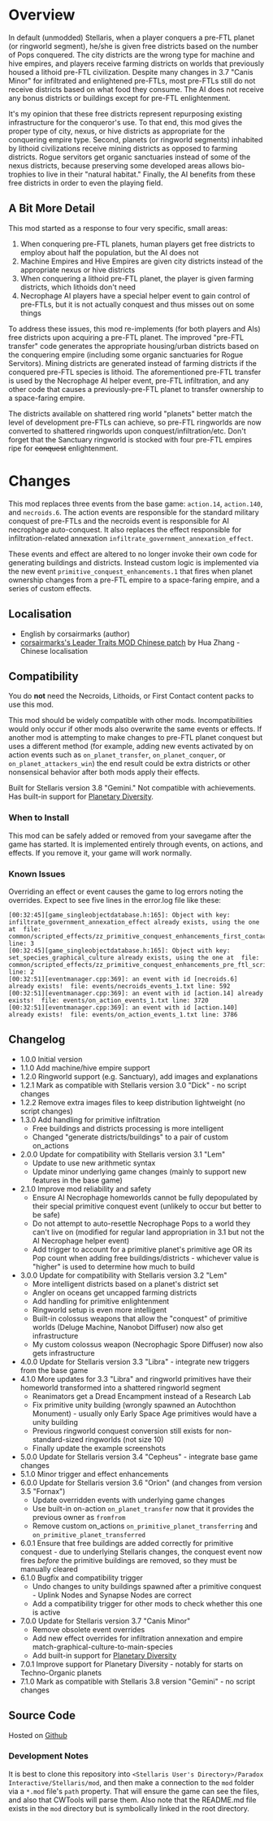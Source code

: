 # Overview

In default (unmodded) Stellaris, when a player conquers a pre-FTL planet (or ringworld segment), he/she is given free districts based on the number of Pops conquered.  The city districts are the wrong type for machine and hive empires, and players receive farming districts on worlds that previously housed a lithoid pre-FTL civilization.  Despite many changes in 3.7 "Canis Minor" for infiltrated and enlightened pre-FTLs, most pre-FTLs still do not receive districts based on what food they consume.  The AI does not receive any bonus districts or buildings except for pre-FTL enlightenment.

It's my opinion that these free districts represent repurposing existing infrastructure for the conqueror's use.  To that end, this mod gives the proper type of city, nexus, or hive districts as appropriate for the conquering empire type.  Second, planets (or ringworld segments) inhabited by lithoid civilizations receive mining districts as opposed to farming districts.  Rogue servitors get organic sanctuaries instead of some of the nexus districts, because preserving some developed areas allows bio-trophies to live in their "natural habitat."  Finally, the AI benefits from these free districts in order to even the playing field.

## A Bit More Detail

This mod started as a response to four very specific, small areas:

1. When conquering pre-FTL planets, human players get free districts to employ about half the population, but the AI does not
2. Machine Empires and Hive Empires are given city districts instead of the appropriate nexus or hive districts
3. When conquering a lithoid pre-FTL planet, the player is given farming districts, which lithoids don't need
4. Necrophage AI players have a special helper event to gain control of pre-FTLs, but it is not actually conquest and thus misses out on some things

To address these issues, this mod re-implements (for both players and AIs) free districts upon acquiring a pre-FTL planet.  The improved "pre-FTL transfer" code generates the appropriate housing/urban districts based on the conquering empire (including some organic sanctuaries for Rogue Servitors).  Mining districts are generated instead of farming districts if the conquered pre-FTL species is lithoid.  The aforementioned pre-FTL transfer is used by the Necrophage AI helper event, pre-FTL infiltration, and any other code that causes a previously-pre-FTL planet to transfer ownership to a space-faring empire.

The districts available on shattered ring world "planets" better match the level of development pre-FTLs can achieve, so pre-FTL ringworlds are now converted to shattered ringworlds upon conquest/infiltration/etc.  Don't forget that the Sanctuary ringworld is stocked with four pre-FTL empires ripe for ~~conquest~~ enlightenment.

# Changes

This mod replaces three events from the base game: `action.14`, `action.140`, and `necroids.6`.  The action events are responsible for the standard military conquest of pre-FTLs and the necroids event is responsible for AI necrophage auto-conquest.  It also replaces the effect responsible for infiltration-related annexation `infiltrate_government_annexation_effect`.

These events and effect are altered to no longer invoke their own code for generating buildings and districts.  Instead custom logic is implemented via the new event `primitive_conquest_enhancements.1` that fires when planet ownership changes from a pre-FTL empire to a space-faring empire, and a series of custom effects.

## Localisation

* English by corsairmarks (author)
* [corsairmarks's Leader Traits MOD Chinese patch](https://steamcommunity.com/sharedfiles/filedetails/?id=2558494770) by Hua Zhang - Chinese localisation

## Compatibility

You do **not** need the Necroids, Lithoids, or First Contact content packs to use this mod.

This mod should be widely compatible with other mods.  Incompatibilities would only occur if other mods also overwrite the same events or effects.  If another mod is attempting to make changes to pre-FTL planet conquest but uses a different method (for example, adding new events activated by on action events such as `on_planet_transfer`, `on_planet_conquer`, or `on_planet_attackers_win`) the end result could be extra districts or other nonsensical behavior after both mods apply their effects.

Built for Stellaris version 3.8 "Gemini."  Not compatible with achievements.  Has built-in support for [Planetary Diversity](https://steamcommunity.com/sharedfiles/filedetails/?id=819148835).

### When to Install

This mod can be safely added or removed from your savegame after the game has started.  It is implemented entirely through events, on actions, and effects.  If you remove it, your game will work normally.

### Known Issues

Overriding an effect or event causes the game to log errors noting the overrides.  Expect to see five lines in the error.log file like these:

```
[00:32:45][game_singleobjectdatabase.h:165]: Object with key: infiltrate_government_annexation_effect already exists, using the one at  file: common/scripted_effects/zz_primitive_conquest_enhancements_first_contact_dlc_scripted_effect_overrides.txt line: 3
[00:32:45][game_singleobjectdatabase.h:165]: Object with key: set_species_graphical_culture already exists, using the one at  file: common/scripted_effects/zz_primitive_conquest_enhancements_pre_ftl_scripted_effects.txt line: 2
[00:32:51][eventmanager.cpp:369]: an event with id [necroids.6] already exists!  file: events/necroids_events_1.txt line: 592
[00:32:51][eventmanager.cpp:369]: an event with id [action.14] already exists!  file: events/on_action_events_1.txt line: 3720
[00:32:51][eventmanager.cpp:369]: an event with id [action.140] already exists!  file: events/on_action_events_1.txt line: 3786
```

## Changelog

* 1.0.0 Initial version
* 1.1.0 Add machine/hive empire support
* 1.2.0 Ringworld support (e.g. Sanctuary), add images and explanations
* 1.2.1 Mark as compatible with Stellaris version 3.0 "Dick" - no script changes
* 1.2.2 Remove extra images files to keep distribution lightweight (no script changes)
* 1.3.0 Add handling for primitive infiltration
    * Free buildings and districts processing is more intelligent
    * Changed "generate districts/buildings" to a pair of custom on_actions
* 2.0.0 Update for compatibility with Stellaris version 3.1 "Lem"
    * Update to use new arithmetic syntax
    * Update minor underlying game changes (mainly to support new features in the base game)
* 2.1.0 Improve mod reliability and safety
    * Ensure AI Necrophage homeworlds cannot be fully depopulated by their special primitive conquest event (unlikely to occur but better to be safe)
    * Do not attempt to auto-resettle Necrophage Pops to a world they can't live on (modified for regular land appropriation in 3.1 but not the AI Necrophage helper event)
    * Add trigger to account for a primitive planet's primitive age OR its Pop count when adding free buildings/districts - whichever value is "higher" is used to determine how much to build
* 3.0.0 Update for compatibility with Stellaris version 3.2 "Lem"
    * More intelligent districts based on a planet's district set
    * Angler on oceans get uncapped farming districts
    * Add handling for primitive enlightenment
    * Ringworld setup is even more intelligent
    * Built-in colossus weapons that allow the "conquest" of primitive worlds (Deluge Machine, Nanobot Diffuser) now also get infrastructure
    * My custom colossus weapon (Necrophagic Spore Diffuser) now also gets infrastructure
* 4.0.0 Update for Stellaris version 3.3 "Libra" - integrate new triggers from the base game
* 4.1.0 More updates for 3.3 "Libra" and ringworld primitives have their homeworld transformed into a shattered ringworld segment
    * Reanimators get a Dread Encampment instead of a Research Lab
    * Fix primitive unity building (wrongly spawned an Autochthon Monument) - usually only Early Space Age primitives would have a unity building
    * Previous ringworld conquest conversion still exists for non-standard-sized ringworlds (not size 10)
    * Finally update the example screenshots
* 5.0.0 Update for Stellaris version 3.4 "Cepheus" - integrate base game changes
* 5.1.0 Minor trigger and effect enhancements
* 6.0.0 Update for Stellaris version 3.6 "Orion" (and changes from version 3.5 "Fornax")
    * Update overridden events with underlying game changes
    * Use built-in on-action `on_planet_transfer` now that it provides the previous owner as `fromfrom`
    * Remove custom on_actions `on_primitive_planet_transferring` and `on_primitive_planet_transferred`
* 6.0.1 Ensure that free buildings are added correctly for primitive conquest - due to underlying Stellaris changes, the conquest event now fires _before_ the primitive buildings are removed, so they must be manually cleared
* 6.1.0 Bugfix and compatibility trigger
    * Undo changes to unity buildings spawned after a primitive conquest - Uplink Nodes and Synapse Nodes are correct
    * Add a compatibility trigger for other mods to check whether this one is active
* 7.0.0 Update for Stellaris version 3.7 "Canis Minor"
    * Remove obsolete event overrides
    * Add new effect overrides for infiltration annexation and empire match-graphical-culture-to-main-species
    * Add built-in support for [Planetary Diversity](https://steamcommunity.com/sharedfiles/filedetails/?id=819148835)
* 7.0.1 Improve support for Planetary Diversity - notably for starts on Techno-Organic planets
* 7.1.0 Mark as compatible with Stellaris 3.8 version "Gemini" - no script changes

## Source Code

Hosted on [Github](https://github.com/corsairmarks/primitive_conquest_enhancements)

### Development Notes

It is best to clone this repository into `<Stellaris User's Directory>/Paradox Interactive/Stellaris/mod`, and then make a connection to the `mod` folder via a `*.mod` file's `path` property.  That will ensure the game can see the files, and also that CWTools will parse them.  Also note that the README.md file exists in the `mod` directory but is symbolically linked in the root directory.